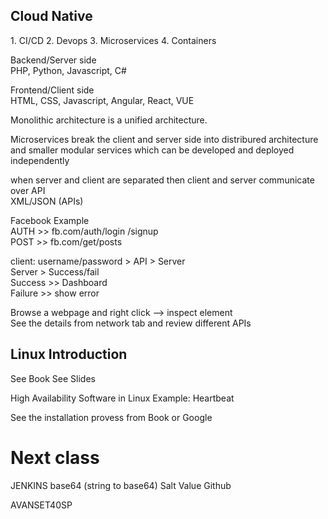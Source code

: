 <h2>Cloud Native</h2>
1. CI/CD  
2. Devops  
3. Microservices  
4. Containers  

Backend/Server side  
PHP, Python, Javascript, C#  

Frontend/Client side  
HTML, CSS, Javascript, Angular, React, VUE  

Monolithic architecture is a unified architecture.  

Microservices break the client and server side into distribured architecture and smaller modular services which can be developed and deployed independently  

when server and client are separated then client and server communicate over API  
 XML/JSON (APIs)  

Facebook Example  
	AUTH >> fb.com/auth/login /signup  
	POST >> fb.com/get/posts  
  
client: username/password > API > Server   
Server > Success/fail   
Success >> Dashboard  
Failure >> show error  

Browse a webpage and right click --> inspect element   
See the details from network tab and review different APIs  

<h2>Linux Introduction</h2>  
See Book  
See Slides  

High Availability Software in Linux Example: Heartbeat  

See the installation provess from Book or Google

<H1>Next class</H1>  
JENKINS  
base64 (string to base64)  
Salt Value  
Github  

AVANSET40SP